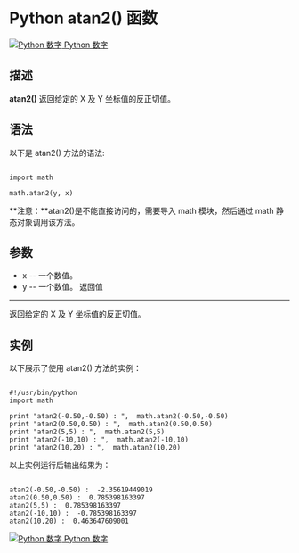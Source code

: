 Python  atan2() 函数
==================

 [![Python 数字](../images/up.gif)
 Python 数字](python-numbers.html)


  描述
--

  **atan2()** 返回给定的 X 及 Y 坐标值的反正切值。

 语法
--

 以下是 atan2() 方法的语法:

 
```

import math

math.atan2(y, x)

```

 **注意：**atan2()是不能直接访问的，需要导入 math 模块，然后通过 math 静态对象调用该方法。

  参数
--

  *  x -- 一个数值。 
 *  y -- 一个数值。 
   返回值
---

  返回给定的 X 及 Y 坐标值的反正切值。 

  实例
--

  以下展示了使用 atan2() 方法的实例： 

 
```

#!/usr/bin/python
import math

print "atan2(-0.50,-0.50) : ",  math.atan2(-0.50,-0.50)
print "atan2(0.50,0.50) : ",  math.atan2(0.50,0.50)
print "atan2(5,5) : ",  math.atan2(5,5)
print "atan2(-10,10) : ",  math.atan2(-10,10)
print "atan2(10,20) : ",  math.atan2(10,20)

```

  以上实例运行后输出结果为： 

 
```

atan2(-0.50,-0.50) :  -2.35619449019
atan2(0.50,0.50) :  0.785398163397
atan2(5,5) :  0.785398163397
atan2(-10,10) :  -0.785398163397
atan2(10,20) :  0.463647609001

```

 [![Python 数字](../images/up.gif)
 Python 数字](python-numbers.html)